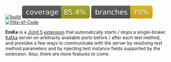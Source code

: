 [![build](https://github.com/SamPanza/EmKa/actions/workflows/build.yml/badge.svg)](https://github.com/SamPanza/EmKa/actions/workflows/build.yml)
![Coverage](.github/badges/jacoco.svg)
![Branches](.github/badges/branches.svg)
[![Hits-of-Code](https://hitsofcode.com/github/SamPanza/EmKa?branch=main)](https://hitsofcode.com/github/SamPanza/EmKa/view?branch=main)

**EmKa** is a [JUnit 5](https://junit.org/junit5/) [extension](https://junit.org/junit5/docs/current/user-guide/#extensions)
that automatically starts / stops a single-broker [Kafka](https://kafka.apache.org/) server on arbitrarily available ports
before / after each test method, and provides a few ways to communicate with the server by resolving test method parameters
and by injecting test instance fields supported by the extension. Also, there are more features to come.
